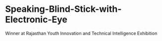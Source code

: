 # Speaking-Blind-Stick-with-Electronic-Eye
Winner at Rajasthan Youth Innovation and Technical Intelligence Exhibition
